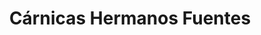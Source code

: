---
title: "Cárnicas Hermanos Fuentes"
url: /vitigudino/carnicas-hermanos-fuentes/
shop: carnicero
---